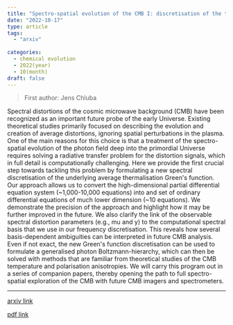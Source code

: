 ```yaml
---
title: "Spectro-spatial evolution of the CMB I: discretisation of the thermalisation Green's function"
date: "2022-10-17"
type: article
tags:
  - "arxiv"
  
categories:
  - chemical evolution
  - 2022(year)
  - 10(month)
draft: false
---
```

> First author: Jens Chluba

 Spectral distortions of the cosmic microwave background (CMB) have been
recognized as an important future probe of the early Universe. Existing
theoretical studies primarily focused on describing the evolution and creation
of average distortions, ignoring spatial perturbations in the plasma. One of
the main reasons for this choice is that a treatment of the spectro-spatial
evolution of the photon field deep into the primordial Universe requires
solving a radiative transfer problem for the distortion signals, which in full
detail is computationally challenging. Here we provide the first crucial step
towards tackling this problem by formulating a new spectral discretisation of
the underlying average thermalisation Green's function. Our approach allows us
to convert the high-dimensional partial differential equation system
(~1,000-10,000 equations) into and set of ordinary differential equations of
much lower dimension (~10 equations). We demonstrate the precision of the
approach and highlight how it may be further improved in the future. We also
clarify the link of the observable spectral distortion parameters (e.g., mu and
y) to the computational spectral basis that we use in our frequency
discretisation. This reveals how several basis-dependent ambiguities can be
interpreted in future CMB analysis. Even if not exact, the new Green's function
discretisation can be used to formulate a generalised photon
Boltzmann-hierarchy, which can then be solved with methods that are familiar
from theoretical studies of the CMB temperature and polarisation anisotropies.
We will carry this program out in a series of companion papers, thereby opening
the path to full spectro-spatial exploration of the CMB with future CMB imagers
and spectrometers.

---
[arxiv link](http://arxiv.org/abs/2210.09327v1)

[pdf link](http://arxiv.org/pdf/2210.09327v1)